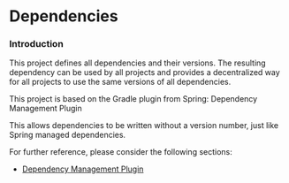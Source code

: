 # Dependencies

### Introduction

This project defines all dependencies and their versions. 
The resulting dependency can be used by all projects and provides a decentralized way for all projects to use the same versions of all dependencies.

This project is based on the Gradle plugin from Spring: Dependency Management Plugin

This allows dependencies to be written without a version number, just like Spring managed dependencies.

For further reference, please consider the following sections:

* [Dependency Management Plugin](https://docs.spring.io/dependency-management-plugin/docs/current/reference/html/)
